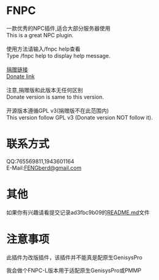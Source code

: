 # FNPC
一款优秀的NPC插件,适合大部分服务器使用<br />
This is a great NPC plugin.<br />
<br />
使用方法请输入/fnpc help查看<br />
Type /fnpc help to display help message.<br />
<br />
[捐赠链接](http://pl.zxda.net/plugins/11.html)<br />
[Donate link](http://pl.zxda.net/plugins/11.html)<br />
<br />
注意,捐赠版和此版本无任何区别<br />
Donate version is same to this version.<br />
<br />
开源版本遵循GPL v3(捐赠版不在此范围内)<br />
This version follow GPL v3 (Donate version NOT follow it).<br />

# 联系方式
QQ:765569811,1943601164<br />
E-Mail:FENGberd@gmail.com<br />

# 其他
如果你有兴趣请看提交记录ad3fbc9b09的[README.md](https://github.com/fengberd/FNPC/blob/ad3fbc9b0909680019ccb7f504207ecf37d0eb1c/README.md)文件

# 注意事项
此插件为改版插件，该插件并不能真是配原生GenisysPro

我会做个FNPC-L版本用于适配原生GenisysPro或PMMP
